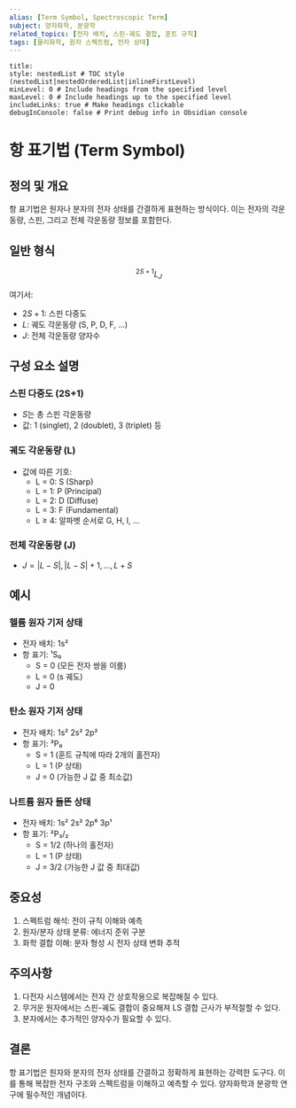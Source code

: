 ```yaml
---
alias: [Term Symbol, Spectroscopic Term]
subject: 양자화학, 분광학
related_topics: [전자 배치, 스핀-궤도 결합, 훈트 규칙]
tags: [물리화학, 원자 스펙트럼, 전자 상태]
---
```


```table-of-contents
title: 
style: nestedList # TOC style (nestedList|nestedOrderedList|inlineFirstLevel)
minLevel: 0 # Include headings from the specified level
maxLevel: 0 # Include headings up to the specified level
includeLinks: true # Make headings clickable
debugInConsole: false # Print debug info in Obsidian console
```

# 항 표기법 (Term Symbol)

## 정의 및 개요

항 표기법은 원자나 분자의 전자 상태를 간결하게 표현하는 방식이다. 이는 전자의 각운동량, 스핀, 그리고 전체 각운동량 정보를 포함한다.

## 일반 형식

$$^{2S+1}L_J$$

여기서:
- $2S+1$: 스핀 다중도
- $L$: 궤도 각운동량 (S, P, D, F, ...)
- $J$: 전체 각운동량 양자수

## 구성 요소 설명

### 스핀 다중도 (2S+1)
- $S$는 총 스핀 각운동량
- 값: 1 (singlet), 2 (doublet), 3 (triplet) 등

### 궤도 각운동량 (L)
- 값에 따른 기호:
  - L = 0: S (Sharp)
  - L = 1: P (Principal)
  - L = 2: D (Diffuse)
  - L = 3: F (Fundamental)
  - L ≥ 4: 알파벳 순서로 G, H, I, ...

### 전체 각운동량 (J)
- $J = |L - S|, |L - S| + 1, ..., L + S$

## 예시

### 헬륨 원자 기저 상태
- 전자 배치: 1s²
- 항 표기: ¹S₀
  - S = 0 (모든 전자 쌍을 이룸)
  - L = 0 (s 궤도)
  - J = 0

### 탄소 원자 기저 상태
- 전자 배치: 1s² 2s² 2p²
- 항 표기: ³P₀
  - S = 1 (훈트 규칙에 따라 2개의 홀전자)
  - L = 1 (P 상태)
  - J = 0 (가능한 J 값 중 최소값)

### 나트륨 원자 들뜬 상태
- 전자 배치: 1s² 2s² 2p⁶ 3p¹
- 항 표기: ²P₃/₂
  - S = 1/2 (하나의 홀전자)
  - L = 1 (P 상태)
  - J = 3/2 (가능한 J 값 중 최대값)

## 중요성

1. 스펙트럼 해석: 전이 규칙 이해와 예측
2. 원자/분자 상태 분류: 에너지 준위 구분
3. 화학 결합 이해: 분자 형성 시 전자 상태 변화 추적

## 주의사항

1. 다전자 시스템에서는 전자 간 상호작용으로 복잡해질 수 있다.
2. 무거운 원자에서는 스핀-궤도 결합이 중요해져 LS 결합 근사가 부적절할 수 있다.
3. 분자에서는 추가적인 양자수가 필요할 수 있다.

## 결론

항 표기법은 원자와 분자의 전자 상태를 간결하고 정확하게 표현하는 강력한 도구다. 이를 통해 복잡한 전자 구조와 스펙트럼을 이해하고 예측할 수 있다. 양자화학과 분광학 연구에 필수적인 개념이다.